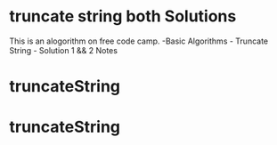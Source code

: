 # truncate string both Solutions

This is an alogorithm on free code camp.
    -Basic Algorithms
        - Truncate String - Solution 1 && 2 Notes
 

# truncateString
# truncateString

